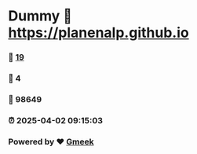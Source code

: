 # Dummy :link: https://planenalp.github.io 
### :page_facing_up: [19](https://planenalp.github.io/tag.html) 
### :speech_balloon: 4 
### :hibiscus: 98649 
### :alarm_clock: 2025-04-02 09:15:03 
### Powered by :heart: [Gmeek](https://github.com/Meekdai/Gmeek)
